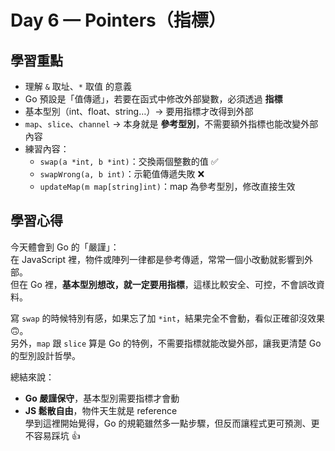# Day 6 — Pointers（指標）

## 學習重點
- 理解 `&` 取址、`*` 取值 的意義  
- Go 預設是「值傳遞」，若要在函式中修改外部變數，必須透過 **指標**  
- 基本型別（int、float、string…）→ 要用指標才改得到外部  
- `map`、`slice`、`channel` → 本身就是 **參考型別**，不需要額外指標也能改變外部內容  
- 練習內容：
  - `swap(a *int, b *int)`：交換兩個整數的值 ✅  
  - `swapWrong(a, b int)`：示範值傳遞失敗 ❌  
  - `updateMap(m map[string]int)`：map 為參考型別，修改直接生效

## 學習心得
今天體會到 Go 的「嚴謹」：  
在 JavaScript 裡，物件或陣列一律都是參考傳遞，常常一個小改動就影響到外部。  
但在 Go 裡，**基本型別想改，就一定要用指標**，這樣比較安全、可控，不會誤改資料。  

寫 `swap` 的時候特別有感，如果忘了加 `*int`，結果完全不會動，看似正確卻沒效果 🙃。  
另外，`map` 跟 `slice` 算是 Go 的特例，不需要指標就能改變外部，讓我更清楚 Go 的型別設計哲學。  

總結來說：  
- **Go 嚴謹保守**，基本型別需要指標才會動  
- **JS 鬆散自由**，物件天生就是 reference  
學到這裡開始覺得，Go 的規範雖然多一點步驟，但反而讓程式更可預測、更不容易踩坑 👍
